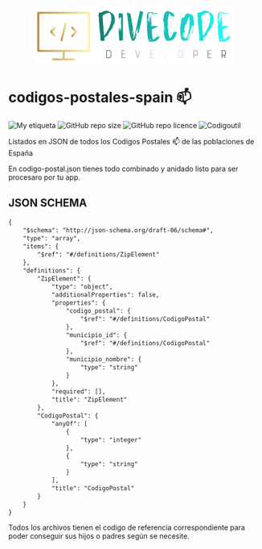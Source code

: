 <div align="center" background-color ="rgba(41, 37, 37, 0.795)"><img width="400" src="https://raw.githubusercontent.com/d-maza/static_web_react_demo/main/src/assets/DiveCode-bg.png" alt="d- maza" /></div>

# codigos-postales-spain 📫

![My etiqueta](https://img.shields.io/badge/David%20Maza-DiveCode%F0%9F%90%99-blue) ![GitHub repo size](https://img.shields.io/github/repo-size/d-maza/mystrore_back-MEAN) ![GitHub repo licence](https://img.shields.io/github/license/d-maza/mystrore_back-MEAN) ![Codigoutil](https://img.shields.io/badge/Co--Founder-CodigoUtil%F0%9F%92%A1-orange) 

Listados en JSON de todos los Codigos Postales 📫 de las poblaciones de España

En codigo-postal.json tienes todo combinado y anidado listo para ser procesaro por tu app.

## JSON SCHEMA

```
{
    "$schema": "http://json-schema.org/draft-06/schema#",
    "type": "array",
    "items": {
        "$ref": "#/definitions/ZipElement"
    },
    "definitions": {
        "ZipElement": {
            "type": "object",
            "additionalProperties": false,
            "properties": {
                "codigo_postal": {
                    "$ref": "#/definitions/CodigoPostal"
                },
                "municipio_id": {
                    "$ref": "#/definitions/CodigoPostal"
                },
                "municipio_nombre": {
                    "type": "string"
                }
            },
            "required": [],
            "title": "ZipElement"
        },
        "CodigoPostal": {
            "anyOf": [
                {
                    "type": "integer"
                },
                {
                    "type": "string"
                }
            ],
            "title": "CodigoPostal"
        }
    }
}
```

Todos los archivos tienen el codigo de referencia correspondiente para poder conseguir sus hijos o padres según se necesite.

